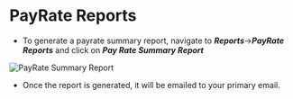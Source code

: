 PayRate Reports
===========
- To generate a payrate summary report, navigate to _**Reports**_->_**PayRate Reports**_ and click on _**Pay Rate Summary Report**_

![PayRate Summary Report](../../images/reports/payrate_reports.png)

- Once the report is generated, it will be emailed to your primary email.

